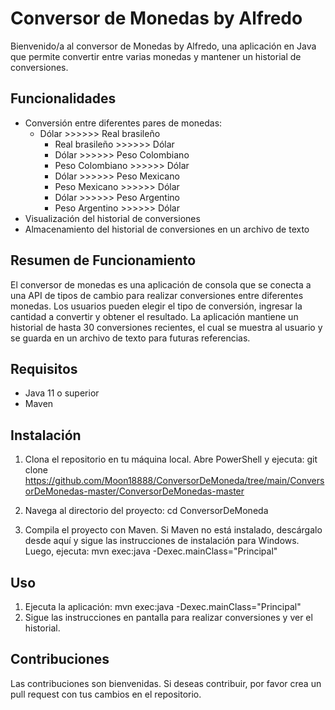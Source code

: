# Conversor de Monedas by Alfredo

Bienvenido/a al conversor de Monedas by Alfredo, una aplicación en Java que permite convertir entre varias monedas y mantener un historial de conversiones.

## Funcionalidades

- Conversión entre diferentes pares de monedas:
  - Dólar >>>>>> Real brasileño
      - Real brasileño >>>>>> Dólar
      - Dólar >>>>>> Peso Colombiano
      - Peso Colombiano >>>>>> Dólar
      - Dólar >>>>>> Peso Mexicano
       -  Peso Mexicano >>>>>>  Dólar
       - Dólar >>>>>> Peso Argentino
      - Peso Argentino >>>>>> Dólar
- Visualización del historial de conversiones
- Almacenamiento del historial de conversiones en un archivo de texto

## Resumen de Funcionamiento

El conversor de monedas es una aplicación de consola que se conecta a una API de tipos de cambio para realizar conversiones entre diferentes monedas. Los usuarios pueden elegir el tipo de conversión, ingresar la cantidad a convertir y obtener el resultado. La aplicación mantiene un historial de hasta 30 conversiones recientes, el cual se muestra al usuario y se guarda en un archivo de texto para futuras referencias.
## Requisitos

- Java 11 o superior
- Maven

## Instalación

1. Clona el repositorio en tu máquina local. Abre PowerShell y ejecuta:
    git clone https://github.com/Moon18888/ConversorDeMoneda/tree/main/ConversorDeMonedas-master/ConversorDeMonedas-master
   
2. Navega al directorio del proyecto:
    cd ConversorDeMoneda
   
4. Compila el proyecto con Maven. Si Maven no está instalado, descárgalo desde aquí y sigue las instrucciones de instalación para Windows. Luego, ejecuta: mvn exec:java -Dexec.mainClass="Principal"

   
## Uso

1. Ejecuta la aplicación:
    mvn exec:java -Dexec.mainClass="Principal"
2. Sigue las instrucciones en pantalla para realizar conversiones y ver el historial.


   
## Contribuciones

Las contribuciones son bienvenidas. Si deseas contribuir, por favor crea un pull request con tus cambios en el repositorio.
